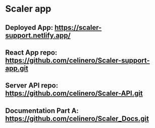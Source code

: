 # Scaler app
## Deployed App: https://scaler-support.netlify.app/
## React App repo: https://github.com/celinero/Scaler-support-app.git
## Server API repo: https://github.com/celinero/Scaler-API.git
## Documentation Part A: https://github.com/celinero/Scaler_Docs.git
